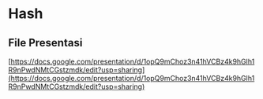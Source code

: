 # Hash

## File Presentasi
[https://docs.google.com/presentation/d/1opQ9mChoz3n41hVCBz4k9hGlh1R9nPwdNMtCGstzmdk/edit?usp=sharing](https://docs.google.com/presentation/d/1opQ9mChoz3n41hVCBz4k9hGlh1R9nPwdNMtCGstzmdk/edit?usp=sharing)